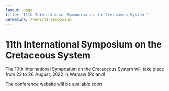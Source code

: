 ```yaml
---
layout: page
title: "11th International Symposium on the Cretaceous System "
permalink: /news/11-symposium
---
```

# 11th International Symposium on the Cretaceous System

The 10th International Symposium on the Cretaceous System will take place from 22 to 26 August, 2022 in Warsaw (Poland)

The conference website will be available soon
